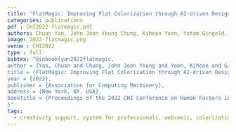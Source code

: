 ```yaml
---
title: "FlatMagic: Improving Flat Colorization through AI-driven Design for DigitalComic Professionals (Conditionally accepted with minor revision)"
categories: publications
pdf : CHI2022-flatmagic.pdf
authors: Chuan Yan, John Joon Young Chung, Kiheon Yoon, Yotam Gingold, Eytan Adar, Sungsoo Ray Hong
image: 2022-flatmagic.png
venue : CHI2022
type : full
bibtex: "@inbook{yan2022flatmagic,
author = {Yan, Chuan and Chung, John Joon Young and Yoon, Kiheon and Gingold, Yotam and Adar, Eytan and Hong, Sungsoo Ray},
title = {FlatMagic: Improving Flat Colorization through AI-driven Design for DigitalComic Professionals},
year = {2022},
publisher = {Association for Computing Machinery},
address = {New York, NY, USA},
booktitle = {Proceedings of the 2022 CHI Conference on Human Factors in Computing Systems},
}"
tags:
  - creativity support, system for professionals, webcomic, colorization, intermediate representation
---
```


